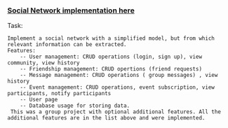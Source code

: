 ### [Social Network implementation here](https://github.com/marianabucsa/SocialNetwork) 

Task:

    Implement a social network with a simplified model, but from which relevant information can be extracted.
    Features:
        -- User management: CRUD operations (login, sign up), view community, view history
        -- Friendship management: CRUD opertions (friend requests)
        -- Message management: CRUD operations ( group messages) , view history
        -- Event management: CRUD operations, event subscription, view participants, notify participants
        -- User page
        -- Database usage for storing data.
     This was a group project with optional additional features. All the additional features are in the list above and were implemented.
        
